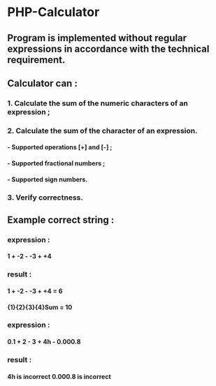 # PHP-Calculator

## Program is implemented without regular expressions in accordance with the technical requirement.
## Calculator can :
### 1. Сalculate the sum of the numeric characters of an expression ;
### 2. Calculate the sum of the character of an expression. 
#### - Supported operations [+] and [-] ;
#### - Supported fractional numbers ;
#### - Supported sign numbers.
### 3. Verify correctness.

## Example correct string :
### expression :
####  1 + -2 - -3 + +4
### result :
####  1 + -2 - -3 + +4 = 6
####  {1}{2}{3}{4}Sum = 10
### expression :
#### 0.1 + 2 - 3 + 4h - 0.000.8
### result : 
#### 4h is incorrect 0.000.8 is incorrect
